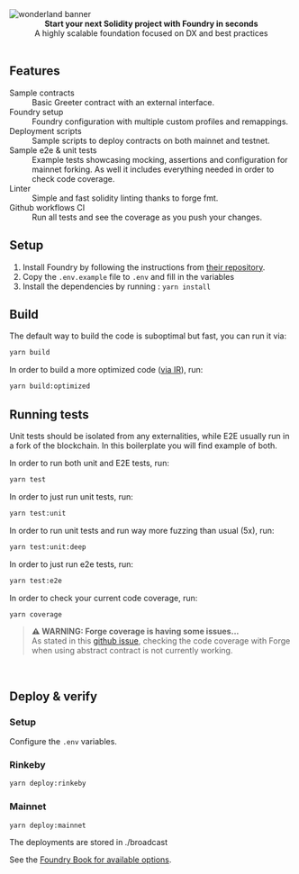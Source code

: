 <img src="https://raw.githubusercontent.com/defi-wonderland/brand/v1.0.0/external/solidity-foundry-boilerplate-banner.png" alt="wonderland banner" align="center" />
<br />

<div align="center"><strong>Start your next Solidity project with Foundry in seconds</strong></div>
<div align="center">A highly scalable foundation focused on DX and best practices</div>

<br />

## Features

<dl>
  <dt>Sample contracts</dt>
  <dd>Basic Greeter contract with an external interface.</dd>

  <dt>Foundry setup</dt>
  <dd>Foundry configuration with multiple custom profiles and remappings.</dd>

  <dt>Deployment scripts</dt>
  <dd>Sample scripts to deploy contracts on both mainnet and testnet.</dd>

  <dt>Sample e2e & unit tests</dt>
  <dd>Example tests showcasing mocking, assertions and configuration for mainnet forking. As well it includes everything needed in order to check code coverage.</dd>

  <dt>Linter</dt>
  <dd>Simple and fast solidity linting thanks to forge fmt</a>.</dd>

  <dt>Github workflows CI</dt>
  <dd>Run all tests and see the coverage as you push your changes.</dd>
</dl>

## Setup

1. Install Foundry by following the instructions from [their repository](https://github.com/foundry-rs/foundry#installation).
2. Copy the `.env.example` file to `.env` and fill in the variables
3. Install the dependencies by running : `yarn install`

## Build

The default way to build the code is suboptimal but fast, you can run it via:

```bash
yarn build
```

In order to build a more optimized code ([via IR](https://docs.soliditylang.org/en/v0.8.15/ir-breaking-changes.html#solidity-ir-based-codegen-changes)), run:

```bash
yarn build:optimized
```

## Running tests

Unit tests should be isolated from any externalities, while E2E usually run in a fork of the blockchain. In this boilerplate you will find example of both.

In order to run both unit and E2E tests, run:

```bash
yarn test
```

In order to just run unit tests, run:

```bash
yarn test:unit
```

In order to run unit tests and run way more fuzzing than usual (5x), run:

```bash
yarn test:unit:deep
```

In order to just run e2e tests, run:

```bash
yarn test:e2e
```

In order to check your current code coverage, run:

```bash
yarn coverage
```

> **⚠ WARNING: Forge coverage is having some issues...**  
> As stated in this [github issue](https://github.com/foundry-rs/foundry/issues/2165), checking the code coverage with Forge when using abstract contract is not currently working.

<br>

## Deploy & verify

### Setup

Configure the `.env` variables.

### Rinkeby

```bash
yarn deploy:rinkeby
```

### Mainnet

```bash
yarn deploy:mainnet
```

The deployments are stored in ./broadcast

See the [Foundry Book for available options](https://book.getfoundry.sh/reference/forge/forge-create.html).

